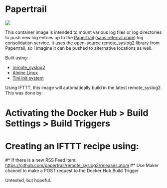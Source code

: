 Papertrail
==========

[![](https://images.microbadger.com/badges/image/stevepacker/papertrail.svg)](https://microbadger.com/images/stevepacker/papertrail "Get your own image badge on microbadger.com")

This container image is intended to mount various log files or log directories to push new log entries
up to the [Papertrail](https://papertrailapp.com/?thank=e47d87) ([sans referral code](https://papertrailapp.com/)) log consolidation service.  It uses the open-source
[remote_syslog2](https://github.com/papertrail/remote_syslog2) library from Papertrail, so I imagine it
can be pushed to alternative locations as well.

Built using:
* [remote_syslog2](https://github.com/papertrail/remote_syslog2)
* [Alpine Linux](https://www.alpinelinux.org/)
* [Tini init system](https://github.com/krallin/tini)

Using IFTTT, this image will automatically build in the latest remote_syslog2.  This was done by:
# Activating the Docker Hub > Build Settings > Build Triggers
# Creating an IFTTT recipe using:
#* If there is a new RSS Feed item: https://github.com/papertrail/remote_syslog2/releases.atom
#* Use Maker channel to make a POST request to the Docker Hub Build Trigger

Untested, but hopeful.
